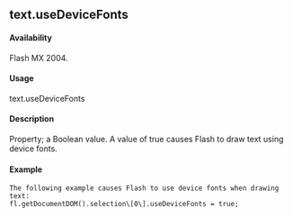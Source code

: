 ## text.useDeviceFonts

#### Availability

Flash MX 2004.

#### Usage

text.useDeviceFonts

#### Description

Property; a Boolean value. A value of true causes Flash to draw text using device fonts.

#### Example

```
The following example causes Flash to use device fonts when drawing text:
fl.getDocumentDOM().selection\[0\].useDeviceFonts = true;

```